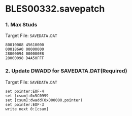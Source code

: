 # BLES00332.savepatch

### 1. Max Studs

Target File: `SAVEDATA.DAT`

```
80010008 45610000
000186A0 00000000
28000094 000000E8
28000098 D4A50FFF
```

### 2. Update DWADD for SAVEDATA.DAT(Required)

Target File: `SAVEDATA.DAT`

```
set pointer:EOF-4
set [csum]:0x5C0999
set [csum]:dwadd(0x000000,pointer)
set pointer:EOF-3
write next 0:[csum]
```

